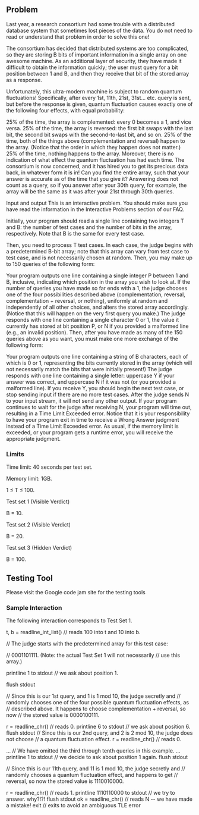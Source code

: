 ## Problem

Last year, a research consortium had some trouble with a distributed database system that sometimes lost pieces of the data. You do not need to read or understand that problem in order to solve this one!

The consortium has decided that distributed systems are too complicated, so they are storing B bits of important information in a single array on one awesome machine. As an additional layer of security, they have made it difficult to obtain the information quickly; the user must query for a bit position between 1 and B, and then they receive that bit of the stored array as a response.

Unfortunately, this ultra-modern machine is subject to random quantum fluctuations! Specifically, after every 1st, 11th, 21st, 31st... etc. query is sent, but before the response is given, quantum fluctuation causes exactly one of the following four effects, with equal probability:

25% of the time, the array is complemented: every 0 becomes a 1, and vice versa.
25% of the time, the array is reversed: the first bit swaps with the last bit, the second bit swaps with the second-to-last bit, and so on.
25% of the time, both of the things above (complementation and reversal) happen to the array. (Notice that the order in which they happen does not matter.)
25% of the time, nothing happens to the array.
Moreover, there is no indication of what effect the quantum fluctuation has had each time. The consortium is now concerned, and it has hired you to get its precious data back, in whatever form it is in! Can you find the entire array, such that your answer is accurate as of the time that you give it? Answering does not count as a query, so if you answer after your 30th query, for example, the array will be the same as it was after your 21st through 30th queries.

Input and output
This is an interactive problem. You should make sure you have read the information in the Interactive Problems section of our FAQ.

Initially, your program should read a single line containing two integers T and B: the number of test cases and the number of bits in the array, respectively. Note that B is the same for every test case.

Then, you need to process T test cases. In each case, the judge begins with a predetermined B-bit array; note that this array can vary from test case to test case, and is not necessarily chosen at random. Then, you may make up to 150 queries of the following form:

Your program outputs one line containing a single integer P between 1 and B, inclusive, indicating which position in the array you wish to look at.
If the number of queries you have made so far ends with a 1, the judge chooses one of the four possibilities described above (complementation, reversal, complementation + reversal, or nothing), uniformly at random and independently of all other choices, and alters the stored array accordingly. (Notice that this will happen on the very first query you make.)
The judge responds with one line containing a single character 0 or 1, the value it currently has stored at bit position P, or N if you provided a malformed line (e.g., an invalid position).
Then, after you have made as many of the 150 queries above as you want, you must make one more exchange of the following form:

Your program outputs one line containing a string of B characters, each of which is 0 or 1, representing the bits currently stored in the array (which will not necessarily match the bits that were initially present!)
The judge responds with one line containing a single letter: uppercase Y if your answer was correct, and uppercase N if it was not (or you provided a malformed line). If you receive Y, you should begin the next test case, or stop sending input if there are no more test cases.
After the judge sends N to your input stream, it will not send any other output. If your program continues to wait for the judge after receiving N, your program will time out, resulting in a Time Limit Exceeded error. Notice that it is your responsibility to have your program exit in time to receive a Wrong Answer judgment instead of a Time Limit Exceeded error. As usual, if the memory limit is exceeded, or your program gets a runtime error, you will receive the appropriate judgment.

### Limits

Time limit: 40 seconds per test set.

Memory limit: 1GB.

1 ≤ T ≤ 100.

Test set 1 (Visible Verdict)

B = 10.

Test set 2 (Visible Verdict)

B = 20.

Test set 3 (Hidden Verdict)

B = 100.

## Testing Tool

Please visit the Google code jam site for the testing tools

### Sample Interaction

The following interaction corresponds to Test Set 1.

t, b = readline_int_list() // reads 100 into t and 10 into b.

// The judge starts with the predetermined array for this test case:

// 0001101111. (Note: the actual Test Set 1 will not necessarily
// use this array.)

printline 1 to stdout // we ask about position 1.

flush stdout

// Since this is our 1st query, and 1 is 1 mod 10, the judge secretly and
// randomly chooses one of the four possible quantum fluctuation effects, as
// described above. It happens to choose complementation + reversal, so now
// the stored value is 0000100111.

r = readline_chr() // reads 0.
printline 6 to stdout // we ask about position 6.
flush stdout
// Since this is our 2nd query, and 2 is 2 mod 10, the judge does not choose
// a quantum fluctuation effect.
r = readline_chr() // reads 0.

...
// We have omitted the third through tenth queries in this example.
...
printline 1 to stdout // we decide to ask about position 1 again.
flush stdout

// Since this is our 11th query, and 11 is 1 mod 10, the judge secretly and
// randomly chooses a quantum fluctuation effect, and happens to get
// reversal, so now the stored value is 1110010000.

r = readline_chr() // reads 1.
printline 1110110000 to stdout // we try to answer. why?!?!
flush stdout
ok = readline_chr() // reads N -- we have made a mistake!
exit // exits to avoid an ambiguous TLE error
